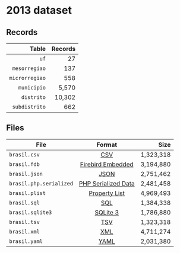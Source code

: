 # 2013 dataset

## Records

|          Table | Records |
| --------------:| -------:|
|           `uf` |      27 |
|  `mesorregiao` |     137 |
| `microrregiao` |     558 |
|    `municipio` |   5,570 |
|     `distrito` |  10,302 |
|  `subdistrito` |     662 |

## Files

| File                    | Format                                                                                          |      Size |
| ----------------------- |:-----------------------------------------------------------------------------------------------:| ---------:|
| `brasil.csv`            | [CSV](https://en.wikipedia.org/wiki/Comma-separated_values)                                     | 1,323,318 |
| `brasil.fdb`            | [Firebird Embedded](https://en.wikipedia.org/wiki/Embedded_database#Firebird_Embedded)          | 3,194,880 |
| `brasil.json`           | [JSON](https://en.wikipedia.org/wiki/JSON)                                                      | 2,751,462 |
| `brasil.php.serialized` | [PHP Serialized Data](https://en.wikipedia.org/wiki/Serialization#Programming_language_support) | 2,481,458 |
| `brasil.plist`          | [Property List](https://en.wikipedia.org/wiki/Property_list)                                    | 4,969,493 |
| `brasil.sql`            | [SQL](https://en.wikipedia.org/wiki/SQL)                                                        | 1,384,338 |
| `brasil.sqlite3`        | [SQLite 3](https://en.wikipedia.org/wiki/SQLite)                                                | 1,786,880 |
| `brasil.tsv`            | [TSV](https://en.wikipedia.org/wiki/Tab-separated_values)                                       | 1,323,318 |
| `brasil.xml`            | [XML](https://en.wikipedia.org/wiki/XML)                                                        | 4,711,274 |
| `brasil.yaml`           | [YAML](https://en.wikipedia.org/wiki/YAML)                                                      | 2,031,380 |
